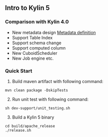 ## Intro to Kylin 5

### Comparison with Kylin 4.0

- New metadata design [Metadata definition](document/protocol-buffer/metadata.proto)
- Support Table Index
- Support schema change
- Support computed column
- New CuboidScheduler
- New Job engine etc.

### Quick Start

1. Build maven artifact with following command:
```shell
mvn clean package -DskipTests
```

2. Run unit test with following command:

```shell
sh dev-support/unit_testing.sh
```

3. Build a Kylin 5 binary

```shell
cd build/apache_release
./release.sh
```
